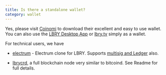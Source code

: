 ```yaml
---
title: Is there a standalone wallet?
category: wallet
---
```


Yes, please visit [Coinomi](http://www.coinomi.com) to download their excellent and easy to use wallet. You can also use the [LBRY Desktop App](https://lbry.com/get) or [lbry.tv](https://lbry.tv) simply as a wallet. 

For technical users, we have

- [electrum]( https://github.com/kodxana/LBRY-Vault/releases/) - Electrum clone for LBRY. Supports [multisig and Ledger](https://lbry.com/faq/multisig) also.

- [lbrycrd](https://github.com/lbryio/lbrycrd/releases), a full blockchain node very similar to bitcoind. See Readme for full details.
